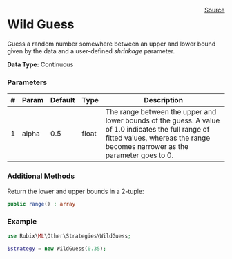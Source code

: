 <span style="float:right;"><a href="https://github.com/RubixML/RubixML/blob/master/src/Other/Strategies/WildGuess.php">Source</a></span>

# Wild Guess
Guess a random number somewhere between an upper and lower bound given by the data and a user-defined *shrinkage* parameter.

**Data Type:** Continuous

### Parameters
| # | Param | Default | Type | Description |
|---|---|---|---|---|
| 1 | alpha | 0.5 | float | The range between the upper and lower bounds of the guess. A value of 1.0 indicates the full range of fitted values, whereas the range becomes narrower as the parameter goes to 0. |

### Additional Methods
Return the lower and upper bounds in a 2-tuple:
```php
public range() : array
```

### Example
```php
use Rubix\ML\Other\Strategies\WildGuess;

$strategy = new WildGuess(0.35);
```